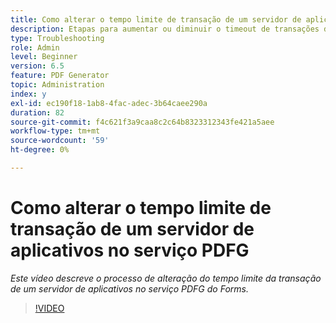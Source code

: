 ```yaml
---
title: Como alterar o tempo limite de transação de um servidor de aplicativos no serviço PDFG
description: Etapas para aumentar ou diminuir o timeout de transações de um servidor de aplicativos para PDF Generator
type: Troubleshooting
role: Admin
level: Beginner
version: 6.5
feature: PDF Generator
topic: Administration
index: y
exl-id: ec190f18-1ab8-4fac-adec-3b64caee290a
duration: 82
source-git-commit: f4c621f3a9caa8c2c64b8323312343fe421a5aee
workflow-type: tm+mt
source-wordcount: '59'
ht-degree: 0%

---
```


# Como alterar o tempo limite de transação de um servidor de aplicativos no serviço PDFG

*Este vídeo descreve o processo de alteração do tempo limite da transação de um servidor de aplicativos no serviço PDFG do Forms.*

>[!VIDEO](https://video.tv.adobe.com/v/335555?quality=12&learn=on)
